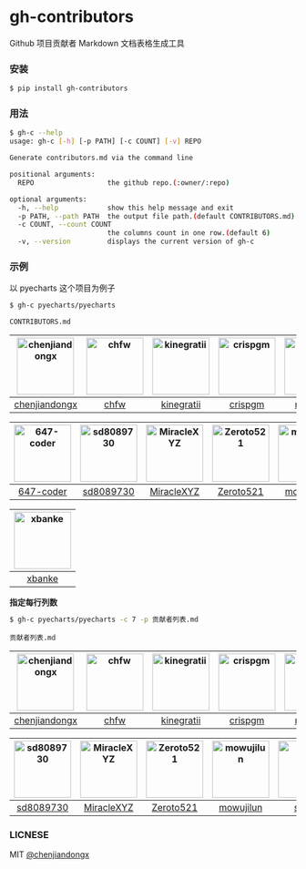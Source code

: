 # gh-contributors

Github 项目贡献者 Markdown 文档表格生成工具


### 安装

``` bash
$ pip install gh-contributors
```

### 用法

``` bash
$ gh-c --help
usage: gh-c [-h] [-p PATH] [-c COUNT] [-v] REPO

Generate contributors.md via the command line

positional arguments:
  REPO                  the github repo.(:owner/:repo)

optional arguments:
  -h, --help            show this help message and exit
  -p PATH, --path PATH  the output file path.(default CONTRIBUTORS.md)
  -c COUNT, --count COUNT
                        the columns count in one row.(default 6)
  -v, --version         displays the current version of gh-c
```

### 示例

以 pyecharts 这个项目为例子

``` bash
$ gh-c pyecharts/pyecharts
```

`CONTRIBUTORS.md`

| <img src="https://avatars2.githubusercontent.com/u/19553554?v=4" alt="chenjiandongx" width="100px" height="100px"/> |<img src="https://avatars0.githubusercontent.com/u/4280312?v=4" alt="chfw" width="100px" height="100px"/> |<img src="https://avatars0.githubusercontent.com/u/9875406?v=4" alt="kinegratii" width="100px" height="100px"/> |<img src="https://avatars3.githubusercontent.com/u/1425636?v=4" alt="crispgm" width="100px" height="100px"/> |<img src="https://avatars3.githubusercontent.com/u/5152516?v=4" alt="muxuezi" width="100px" height="100px"/> |<img src="https://avatars1.githubusercontent.com/u/7701324?v=4" alt="landpack" width="100px" height="100px"/> |
| :----: |:----: |:----: |:----: |:----: |:----: |
| [chenjiandongx](https://github.com/chenjiandongx) |[chfw](https://github.com/chfw) |[kinegratii](https://github.com/kinegratii) |[crispgm](https://github.com/crispgm) |[muxuezi](https://github.com/muxuezi) |[landpack](https://github.com/landpack) |

| <img src="https://avatars3.githubusercontent.com/u/15723603?v=4" alt="647-coder" width="100px" height="100px"/> |<img src="https://avatars3.githubusercontent.com/u/3361029?v=4" alt="sd8089730" width="100px" height="100px"/> |<img src="https://avatars2.githubusercontent.com/u/30370926?v=4" alt="MiracleXYZ" width="100px" height="100px"/> |<img src="https://avatars1.githubusercontent.com/u/25895405?v=4" alt="Zeroto521" width="100px" height="100px"/> |<img src="https://avatars1.githubusercontent.com/u/17876968?v=4" alt="mowujilun" width="100px" height="100px"/> |<img src="https://avatars2.githubusercontent.com/u/15907728?v=4" alt="shkey" width="100px" height="100px"/> |
| :----: |:----: |:----: |:----: |:----: |:----: |
| [647-coder](https://github.com/647-coder) |[sd8089730](https://github.com/sd8089730) |[MiracleXYZ](https://github.com/MiracleXYZ) |[Zeroto521](https://github.com/Zeroto521) |[mowujilun](https://github.com/mowujilun) |[shkey](https://github.com/shkey) |

| <img src="https://avatars1.githubusercontent.com/u/30023826?v=4" alt="xbanke" width="100px" height="100px"/> |
| :----: |
| [xbanke](https://github.com/xbanke) |


**指定每行列数**

``` bash
$ gh-c pyecharts/pyecharts -c 7 -p 贡献者列表.md
```

`贡献者列表.md`

| <img src="https://avatars2.githubusercontent.com/u/19553554?v=4" alt="chenjiandongx" width="100px" height="100px"/> |<img src="https://avatars0.githubusercontent.com/u/4280312?v=4" alt="chfw" width="100px" height="100px"/> |<img src="https://avatars0.githubusercontent.com/u/9875406?v=4" alt="kinegratii" width="100px" height="100px"/> |<img src="https://avatars3.githubusercontent.com/u/1425636?v=4" alt="crispgm" width="100px" height="100px"/> |<img src="https://avatars3.githubusercontent.com/u/5152516?v=4" alt="muxuezi" width="100px" height="100px"/> |<img src="https://avatars1.githubusercontent.com/u/7701324?v=4" alt="landpack" width="100px" height="100px"/> |<img src="https://avatars3.githubusercontent.com/u/15723603?v=4" alt="647-coder" width="100px" height="100px"/> |
| :----: |:----: |:----: |:----: |:----: |:----: |:----: |
| [chenjiandongx](https://github.com/chenjiandongx) |[chfw](https://github.com/chfw) |[kinegratii](https://github.com/kinegratii) |[crispgm](https://github.com/crispgm) |[muxuezi](https://github.com/muxuezi) |[landpack](https://github.com/landpack) |[647-coder](https://github.com/647-coder) |

| <img src="https://avatars3.githubusercontent.com/u/3361029?v=4" alt="sd8089730" width="100px" height="100px"/> |<img src="https://avatars2.githubusercontent.com/u/30370926?v=4" alt="MiracleXYZ" width="100px" height="100px"/> |<img src="https://avatars1.githubusercontent.com/u/25895405?v=4" alt="Zeroto521" width="100px" height="100px"/> |<img src="https://avatars1.githubusercontent.com/u/17876968?v=4" alt="mowujilun" width="100px" height="100px"/> |<img src="https://avatars2.githubusercontent.com/u/15907728?v=4" alt="shkey" width="100px" height="100px"/> |<img src="https://avatars1.githubusercontent.com/u/30023826?v=4" alt="xbanke" width="100px" height="100px"/> |
| :----: |:----: |:----: |:----: |:----: |:----: |
| [sd8089730](https://github.com/sd8089730) |[MiracleXYZ](https://github.com/MiracleXYZ) |[Zeroto521](https://github.com/Zeroto521) |[mowujilun](https://github.com/mowujilun) |[shkey](https://github.com/shkey) |[xbanke](https://github.com/xbanke) |



### LICNESE

MIT [@chenjiandongx](https://github.com/chenjiandongx)
